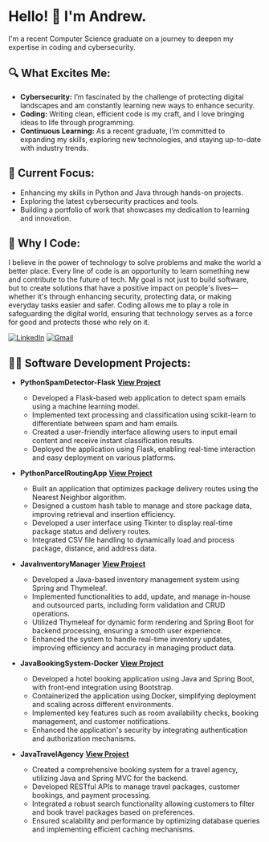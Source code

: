 <h1>Hello! 👋 I'm Andrew.</h1>

<p>I'm a recent Computer Science graduate on a journey to deepen my expertise in coding and cybersecurity.</p>

<h2>🔍 What Excites Me:</h2>
<ul>
  <li><b>Cybersecurity:</b> I’m fascinated by the challenge of protecting digital landscapes and am constantly learning new ways to enhance security.</li>
  <li><b>Coding:</b> Writing clean, efficient code is my craft, and I love bringing ideas to life through programming.</li>
  <li><b>Continuous Learning:</b> As a recent graduate, I’m committed to expanding my skills, exploring new technologies, and staying up-to-date with industry trends.</li>
</ul>

<h2>🚀 Current Focus:</h2>
<ul>
  <li>Enhancing my skills in Python and Java through hands-on projects.</li>
  <li>Exploring the latest cybersecurity practices and tools.</li>
  <li>Building a portfolio of work that showcases my dedication to learning and innovation.</li>
</ul>

<h2>🌟 Why I Code:</h2>
<p>I believe in the power of technology to solve problems and make the world a better place. Every line of code is an opportunity to learn something new and contribute to the future of tech. My goal is not just to build software, but to create solutions that have a positive impact on people's lives—whether it's through enhancing security, protecting data, or making everyday tasks easier and safer. Coding allows me to play a role in safeguarding the digital world, ensuring that technology serves as a force for good and protects those who rely on it.</p>


[![LinkedIn](https://img.icons8.com/color/48/000000/linkedin.png)](https://www.linkedin.com/in/andrew-ashbaker-a2a954244/)
[![Gmail](https://img.icons8.com/color/48/000000/gmail.png)](mailto:your-email@gmail.com)

</div>



<h2>👨‍💻 Software Development Projects:</h2>

- **PythonSpamDetector-Flask**
**[View Project](https://github.com/Ash-Andrew/Spam-Email-Detection/tree/main/SpamDetection)**
  - Developed a Flask-based web application to detect spam emails using a machine learning model.
  - Implemented text processing and classification using scikit-learn to differentiate between spam and ham emails.
  - Created a user-friendly interface allowing users to input email content and receive instant classification results.
  - Deployed the application using Flask, enabling real-time interaction and easy deployment on various platforms.

- **PythonParcelRoutingApp**
**[View Project](https://github.com/Ash-Andrew/Package-Delivery.git)**
  - Built an application that optimizes package delivery routes using the Nearest Neighbor algorithm.
  - Designed a custom hash table to manage and store package data, improving retrieval and insertion efficiency.
  - Developed a user interface using Tkinter to display real-time package status and delivery routes.
  - Integrated CSV file handling to dynamically load and process package, distance, and address data.

- **JavaInventoryManager**
**[View Project](https://github.com/Ash-Andrew/Keyboard-Store-Page.git)**
  - Developed a Java-based inventory management system using Spring and Thymeleaf.
  - Implemented functionalities to add, update, and manage in-house and outsourced parts, including form validation and CRUD operations.
  - Utilized Thymeleaf for dynamic form rendering and Spring Boot for backend processing, ensuring a smooth user experience.
  - Enhanced the system to handle real-time inventory updates, improving efficiency and accuracy in managing product data.

- **JavaBookingSystem-Docker**
**[View Project](https://github.com/Ash-Andrew/Software-Applications-Using-Cloud-Services)**
  - Developed a hotel booking application using Java and Spring Boot, with front-end integration using Bootstrap.
  - Containerized the application using Docker, simplifying deployment and scaling across different environments.
  - Implemented key features such as room availability checks, booking management, and customer notifications.
  - Enhanced the application's security by integrating authentication and authorization mechanisms.

- **JavaTravelAgency**
**[View Project](https://github.com/Ash-Andrew/Backend-Frameworks)**
  - Created a comprehensive booking system for a travel agency, utilizing Java and Spring MVC for the backend.
  - Developed RESTful APIs to manage travel packages, customer bookings, and payment processing.
  - Integrated a robust search functionality allowing customers to filter and book travel packages based on preferences.
  - Ensured scalability and performance by optimizing database queries and implementing efficient caching mechanisms.
